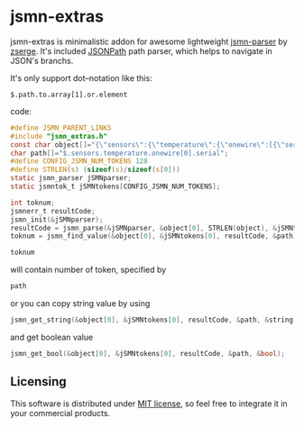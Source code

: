 
jsmn-extras
===========
jsmn-extras is minimalistic addon for awesome lightweight [jsmn-parser](https://github.com/zserge/jsmn) by [zserge](https://github.com/zserge/).
It's included [JSONPath](http://goessner.net/articles/JsonPath/) path parser, which helps to navigate in JSON's branchs.

It's only support dot–notation like this:

```
$.path.to.array[1].or.element
```

code:

```c
#define JSMN_PARENT_LINKS
#include "jsmn_extras.h"
const char object[]="{\"sensors\":{\"temperature\":{\"onewire\":[{\"serial\":\"28:3A:CF:7B:04:00:00:D3\",\"name\":\"air\",\"place\":\"room\"},{\"serial\":\"10:86:85:9E:02:08:00:77\",\"name\":\"air\",\"place\":\"kitchen\"},{\"serial\":\"28:A7:74:7c:04:00:00:91\",\"name\":\"hot water\",\"place\":\"bath room\"}],\"analog\":[]},\"humidity\":{\"onewire\":[{\"id\":\"12345\",\"name\":\"Humidity\",\"place\":\"living room\"}]},\"inputs\":{\"analog\":[{\"serial\":\"34:51:0D:31:32:39:32:00\",\"name\":\"water level\",\"place\":\"bath\"}],\"digital\":[{\"serial\":\"34:51:0D:31:32:39:32:05\",\"name\":\"bath is full\",\"place\":\"bath\"}],\"dimmer\":[{\"serial\":\"34:51:0D:31:32:39:32:04\",\"name\":\"light dimmer\",\"place\":\"bedroom\"}],\"sequential\":[{\"serial\":\"34:51:0D:31:32:39:32:06\",\"name\":\"door is opened\",\"place\":\"room\"}]}},\"comment\":\"serial is hexademical: 00, 01..09, 0a,0b..0f\"}";
char path[]="$.sensors.temperature.onewire[0].serial";
#define CONFIG_JSMN_NUM_TOKENS 128
#define STRLEN(s) (sizeof(s)/sizeof(s[0]))
static jsmn_parser jSMNparser;
static jsmntok_t jSMNtokens[CONFIG_JSMN_NUM_TOKENS];

int toknum;
jsmnerr_t resultCode;
jsmn_init(&jSMNparser);
resultCode = jsmn_parse(&jSMNparser, &object[0], STRLEN(object), &jSMNtokens[0], CONFIG_JSMN_NUM_TOKENS);
toknum = jsmn_find_value(&object[0], &jSMNtokens[0], resultCode, &path);
```
```c
toknum
```
will contain number of token, specified by 
```c
path
```
or you can copy string value by using
```c
jsmn_get_string(&object[0], &jSMNtokens[0], resultCode, &path, &string, maxlen)
```
and get boolean value
```c
jsmn_get_bool(&object[0], &jSMNtokens[0], resultCode, &path, &bool);
```
Licensing
----------

This software is distributed under [MIT license](http://www.opensource.org/licenses/mit-license.php),
 so feel free to integrate it in your commercial products.
 
